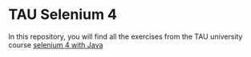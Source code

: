 # TAU Selenium 4
In this repository, you will find all the exercises
from the TAU university course [selenium 4 with Java](https://testautomationu.applitools.com/selenium-4-java/)
